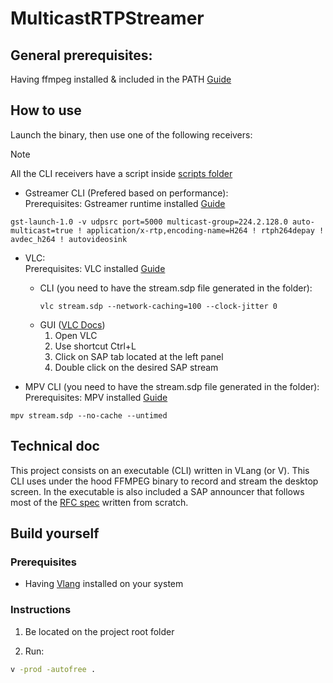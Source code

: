 # MulticastRTPStreamer

## General prerequisites:

Having ffmpeg installed & included in the PATH [Guide](https://ffmpeg.org/download.html)

## How to use

Launch the binary, then use one of the following receivers:

> [!NOTE]  
> All the CLI receivers have a script inside [scripts folder](./scripts/)

- Gstreamer CLI (Prefered based on performance):</br>
  Prerequisites: Gstreamer runtime installed [Guide](https://gstreamer.freedesktop.org/documentation/installing/index.html?gi-language=c)
```
gst-launch-1.0 -v udpsrc port=5000 multicast-group=224.2.128.0 auto-multicast=true ! application/x-rtp,encoding-name=H264 ! rtph264depay ! avdec_h264 ! autovideosink
```

- VLC:</br>
  Prerequisites: VLC installed [Guide](https://www.videolan.org/vlc/#download)
  - CLI (you need to have the stream.sdp file generated in the folder):
    ```
    vlc stream.sdp --network-caching=100 --clock-jitter 0
    ```
  - GUI ([VLC Docs](https://prime-5.videolan.me/vlc-user/vlm_files/en/advanced/streaming/sap_session.html#connecting-to-a-sap-stream))
    1. Open VLC
    2. Use shortcut Ctrl+L
    3. Click on SAP tab located at the left panel
    4. Double click on the desired SAP stream

- MPV CLI (you need to have the stream.sdp file generated in the folder):</br>
  Prerequisites: MPV installed [Guide](https://mpv.io/installation/)
```
mpv stream.sdp --no-cache --untimed
```

## Technical doc

This project consists on an executable (CLI) written in VLang (or V).
This CLI uses under the hood FFMPEG binary to record and stream the desktop screen.
In the executable is also included a SAP announcer that follows most of the [RFC spec](https://datatracker.ietf.org/doc/html/rfc2974) written from scratch.

## Build yourself

### Prerequisites

- Having [Vlang](https://vlang.io/) installed on your system

### Instructions

1. Be located on the project root folder

2. Run: 
```bash
v -prod -autofree .
```